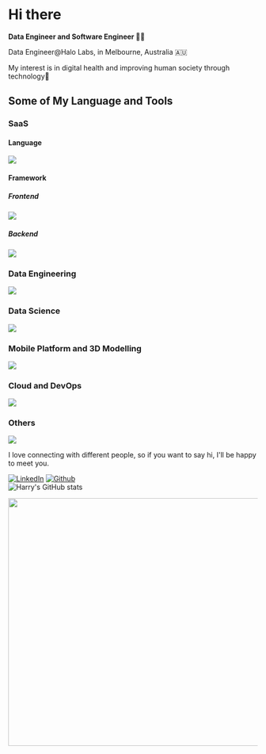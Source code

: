 <h1>Hi there</h1>

<p><b>Data Engineer and Software Engineer 👨‍💻</b></br>
</p>
<p>Data Engineer@Halo Labs, in Melbourne, Australia 🇦🇺</p>
<p>My interest is in digital health and improving human society through technology🏥</p>
 
<h2>Some of My Language and Tools</h2>

<h3>SaaS</h3>
<h4>Language</h4>
<img src="https://go-skill-icons.vercel.app/api/icons?i=python,java,rust,go,scala,ts,js,html,css&perline=10" />

<h4>Framework</h4>

<h5>Frontend</h5>
<img src="https://go-skill-icons.vercel.app/api/icons?i=react,angular,astro,bootstrap,tailwind,materialui&perline=10" />

<h5>Backend</h5>
<img src="https://go-skill-icons.vercel.app/api/icons?i=spring,fastapi,flask,django,nestjs,nextjs,nodejs,dotnet&perline=10" />

<h3>Data Engineering</h3>
<img src="https://go-skill-icons.vercel.app/api/icons?i=databricks,snowflake,spark,kafka,confluent,presto,fivetran,iceberg,fabric,oracle,mysql,postgres,duckdb,mongo,cassandra,dynamodb&perline=10" />

<h3>Data Science</h3>
<img src="https://go-skill-icons.vercel.app/api/icons?i=scikitlearn,tensorflow,pytorch,huggingface,numpy,scipy,seaborn,matplotlib,plotly,r,matlab,sas&perline=10" />

<h3>Mobile Platform and 3D Modelling</h3>
<img src="https://go-skill-icons.vercel.app/api/icons?i=kotlin,swift,unity,unreal,cs&perline=10" />

<h3>Cloud and DevOps</h3>
<img src="https://go-skill-icons.vercel.app/api/icons?i=aws,azure,gcp,firebase,heroku,bash,powershell,terraform,datadog,cloudflare,git,docker,kubernetes&perline=10" />

<h3>Others</h3>
<img src="https://go-skill-icons.vercel.app/api/icons?i=graphql,prisma,gherkin,latex,md,raspberrypi&perline=10" />

<p>I love connecting with different people, so if you want to say hi, I'll be happy to meet you.</p>

[![LinkedIn](https://img.shields.io/badge/-HarryZhan-blue?style=flat-square&logo=Linkedin&logoColor=white&link=https://www.linkedin.com/in/harry-zhan-watson-30486b134/)](https://www.linkedin.com/in/harry-zhan-watson-30486b134/)
[![Github](https://img.shields.io/github/followers/watanaberyunosuke?label=follow&style=social)](https://github.com/watanaberyunosuke) <br>
![Harry's GitHub stats](https://github-readme-stats.vercel.app/api?username=watanaberyunosuke&show_icons=true&theme=prussian)

<img src="https://wakatime.com/share/@WRyunosuke/abab351b-ccc6-4063-b6af-2aba8bca3cc9.svg" width="600" height="500">
